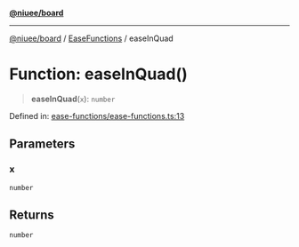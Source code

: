 [**@niuee/board**](../../../README.md)

***

[@niuee/board](../../../globals.md) / [EaseFunctions](../README.md) / easeInQuad

# Function: easeInQuad()

> **easeInQuad**(`x`): `number`

Defined in: [ease-functions/ease-functions.ts:13](https://github.com/niuee/board/blob/d74620e4e63da3004adfc7105b7f1136fce9577c/src/ease-functions/ease-functions.ts#L13)

## Parameters

### x

`number`

## Returns

`number`
